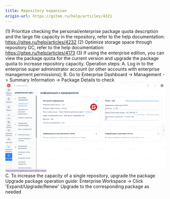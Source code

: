 ```yaml
---
title: Repository expansion
origin-url: https://gitee.ru/help/articles/4321
---
```


(1) Prioritize checking the personal/enterprise package quota description and the large file capacity in the repository, refer to the help documentation: <https://gitee.ru/help/articles/4232>
(2) Optimize storage space through repository GC, refer to the help documentation: <https://gitee.ru/help/articles/4173>
(3) If using the enterprise edition, you can view the package quota for the current version and upgrade the package quota to increase repository capacity.
Operation steps:
A. Log in to the enterprise super administrator account (or other accounts with enterprise management permissions);
B. Go to Enterprise Dashboard -> Management -> Summary Information -> Package Details to check
![Image Description](image634.png)
C. To increase the capacity of a single repository, upgrade the package
Upgrade package operation guide: 
Enterprise Workspace -> Click 'Expand/Upgrade/Renew'
Upgrade to the corresponding package as needed
